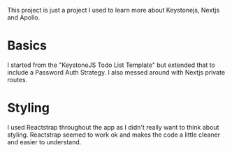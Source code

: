 This project is just a project I used to learn more about Keystonejs, Nextjs and Apollo.

# Basics
I started from the "KeystoneJS Todo List Template" but extended that to include a Password Auth Strategy.  I also messed around with Nextjs private routes.

# Styling
I used Reactstrap throughout the app as I didn't really want to think about styling. Reactstrap seemed to work ok and makes the code a little cleaner and easier to understand.